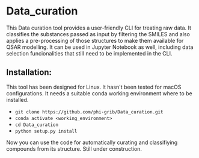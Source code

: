# Data_curation

This Data curation tool provides a user-friendly CLI for treating raw data. It classifies the substances passed as input by filtering the SMILES and also applies a pre-processing of those structures to make them available for QSAR modelling.
It can be used in Jupyter Notebook as well, including data selection funcionalities that still need to be implemented in the CLI.


## Installation:

This tool has been designed for Linux. It hasn't been tested for macOS configurations. 
It needs a suitable conda working environment where to be installed. 

* `git clone https://github.com/phi-grib/Data_curation.git`
* `conda activate <working_environment>`
* `cd Data_curation`
* `python setup.py install`

Now you can use the code for automatically curating and classifiying compounds from its structure.
Still under construction.
